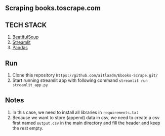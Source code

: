 ## Scraping books.toscrape.com

## TECH STACK
1. [BeatifulSoup](https://www.crummy.com/software/BeautifulSoup/bs4/doc/)
2. [Streamlit](https://docs.streamlit.io/)
3. [Pandas](https://pandas.pydata.org/docs/)

## Run
1. Clone this repository ```https://github.com/aitlaadm/Ebooks-Scrape.git/```
2. Start running streamlit app with following command ```streamlit run streamlit_app.py```

## Notes
1. In this case, we need to install all libraries in ```requirements.txt```
2. Because we want to store (append) data in csv, we need to create a csv first named ```output.csv``` in the main directory and fill the header and keep the rest empty.
